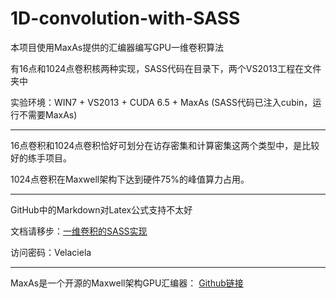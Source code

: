 # 1D-convolution-with-SASS

本项目使用MaxAs提供的汇编器编写GPU一维卷积算法

有16点和1024点卷积核两种实现，SASS代码在目录下，两个VS2013工程在文件夹中

实验环境：WIN7 + VS2013 + CUDA 6.5 + MaxAs (SASS代码已注入cubin，运行不需要MaxAs)

---

16点卷积和1024点卷积恰好可划分在访存密集和计算密集这两个类型中，是比较好的练手项目。

1024点卷积在Maxwell架构下达到硬件75%的峰值算力占用。


---

GitHub中的Markdown对Latex公式支持不太好

文档请移步：[一维卷积的SASS实现][2]

访问密码：Velaciela

---


MaxAs是一个开源的Maxwell架构GPU汇编器： [Github链接][1]

  [1]: https://github.com/NervanaSystems/maxas
  [2]: https://www.zybuluo.com/Velaciela/note/541967
